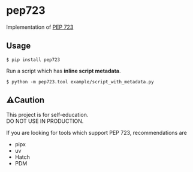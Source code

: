 # pep723

Implementation of [PEP 723](https://peps.python.org/pep-0723/#reference-implementation)

## Usage

```
$ pip install pep723
```

Run a script which has **inline script metadata**.

```
$ python -m pep723.tool example/script_with_metadata.py
```

## ⚠️Caution

This project is for self-education.  
DO NOT USE IN PRODUCTION.

If you are looking for tools which support PEP 723, recommendations are

* pipx
* uv
* Hatch
* PDM
